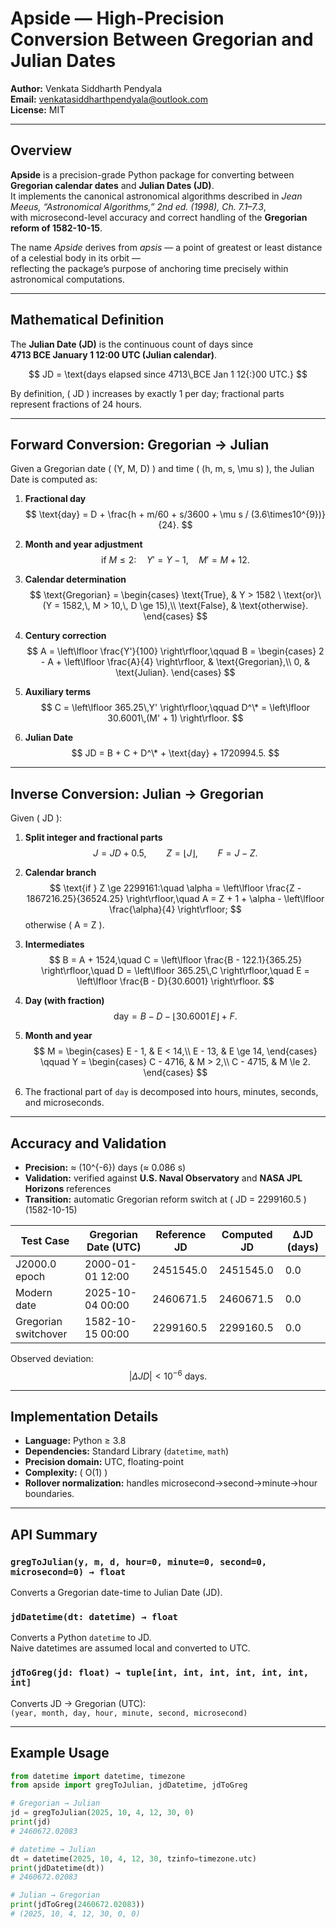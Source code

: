 # Apside — High-Precision Conversion Between Gregorian and Julian Dates

**Author:** Venkata Siddharth Pendyala  
**Email:** [venkatasiddharthpendyala@outlook.com](mailto:venkatasiddharthpendyala@outlook.com)  
**License:** MIT  

---

## Overview

**Apside** is a precision-grade Python package for converting between **Gregorian calendar dates** and **Julian Dates (JD)**.  
It implements the canonical astronomical algorithms described in *Jean Meeus, “Astronomical Algorithms,” 2nd ed. (1998), Ch. 7.1–7.3*,  
with microsecond-level accuracy and correct handling of the **Gregorian reform of 1582-10-15**.

The name *Apside* derives from *apsis* — a point of greatest or least distance of a celestial body in its orbit —  
reflecting the package’s purpose of anchoring time precisely within astronomical computations.

---

## Mathematical Definition

The **Julian Date (JD)** is the continuous count of days since  
**4713 BCE January 1 12:00 UTC (Julian calendar)**.

$$
JD = \text{days elapsed since 4713\,BCE Jan 1 12{:}00 UTC.}
$$

By definition, \( JD \) increases by exactly 1 per day; fractional parts represent fractions of 24 hours.

---

## Forward Conversion: Gregorian → Julian

Given a Gregorian date \( (Y, M, D) \) and time \( (h, m, s, \mu s) \), the Julian Date is computed as:

1. **Fractional day**
   $$
   \text{day} = D + \frac{h + m/60 + s/3600 + \mu s / (3.6\times10^{9})}{24}.
   $$

2. **Month and year adjustment**
   $$
   \text{if } M \le 2:\quad Y' = Y - 1,\quad M' = M + 12.
   $$

3. **Calendar determination**
   $$
   \text{Gregorian} =
   \begin{cases}
     \text{True}, & Y > 1582 \ \text{or}\ (Y = 1582,\, M > 10,\, D \ge 15),\\
     \text{False}, & \text{otherwise}.
   \end{cases}
   $$

4. **Century correction**
   $$
   A = \left\lfloor \frac{Y'}{100} \right\rfloor,\qquad
   B =
   \begin{cases}
     2 - A + \left\lfloor \frac{A}{4} \right\rfloor, & \text{Gregorian},\\
     0, & \text{Julian}.
   \end{cases}
   $$

5. **Auxiliary terms**
   $$
   C = \left\lfloor 365.25\,Y' \right\rfloor,\qquad
   D^\* = \left\lfloor 30.6001\,(M' + 1) \right\rfloor.
   $$

6. **Julian Date**
   $$
   JD = B + C + D^\* + \text{day} + 1720994.5.
   $$

---

## Inverse Conversion: Julian → Gregorian

Given \( JD \):

1. **Split integer and fractional parts**
   $$
   J = JD + 0.5,\qquad Z = \lfloor J \rfloor,\qquad F = J - Z.
   $$

2. **Calendar branch**
   $$
   \text{if } Z \ge 2299161:\quad
   \alpha = \left\lfloor \frac{Z - 1867216.25}{36524.25} \right\rfloor,\quad
   A = Z + 1 + \alpha - \left\lfloor \frac{\alpha}{4} \right\rfloor;
   $$
   otherwise \( A = Z \).

3. **Intermediates**
   $$
   B = A + 1524,\quad
   C = \left\lfloor \frac{B - 122.1}{365.25} \right\rfloor,\quad
   D = \left\lfloor 365.25\,C \right\rfloor,\quad
   E = \left\lfloor \frac{B - D}{30.6001} \right\rfloor.
   $$

4. **Day (with fraction)**
   $$
   \text{day} = B - D - \left\lfloor 30.6001\,E \right\rfloor + F.
   $$

5. **Month and year**
   $$
   M =
   \begin{cases}
     E - 1, & E < 14,\\
     E - 13, & E \ge 14,
   \end{cases}
   \qquad
   Y =
   \begin{cases}
     C - 4716, & M > 2,\\
     C - 4715, & M \le 2.
   \end{cases}
   $$

6. The fractional part of `day` is decomposed into hours, minutes, seconds, and microseconds.

---

## Accuracy and Validation

- **Precision:** ≈ \(10^{-6}\) days (≈ 0.086 s)  
- **Validation:** verified against **U.S. Naval Observatory** and **NASA JPL Horizons** references  
- **Transition:** automatic Gregorian reform switch at \( JD = 2299160.5 \) (1582-10-15)

| Test Case            | Gregorian Date (UTC) | Reference JD | Computed JD | ΔJD (days) |
|----------------------|----------------------|--------------|-------------|-------------|
| J2000.0 epoch        | 2000-01-01 12:00     | 2451545.0    | 2451545.0   | 0.0         |
| Modern date          | 2025-10-04 00:00     | 2460671.5    | 2460671.5   | 0.0         |
| Gregorian switchover | 1582-10-15 00:00     | 2299160.5    | 2299160.5   | 0.0         |

Observed deviation:
$$
|\Delta JD| < 10^{-6}\ \text{days}.
$$

---

## Implementation Details

- **Language:** Python ≥ 3.8  
- **Dependencies:** Standard Library (`datetime`, `math`)  
- **Precision domain:** UTC, floating-point  
- **Complexity:** \( O(1) \)  
- **Rollover normalization:** handles microsecond→second→minute→hour boundaries.

---

## API Summary

### `gregToJulian(y, m, d, hour=0, minute=0, second=0, microsecond=0) → float`
Converts a Gregorian date-time to Julian Date (JD).

### `jdDatetime(dt: datetime) → float`
Converts a Python `datetime` to JD.  
Naive datetimes are assumed local and converted to UTC.

### `jdToGreg(jd: float) → tuple[int, int, int, int, int, int, int]`
Converts JD → Gregorian (UTC):  
`(year, month, day, hour, minute, second, microsecond)`

---

## Example Usage

```python
from datetime import datetime, timezone
from apside import gregToJulian, jdDatetime, jdToGreg

# Gregorian → Julian
jd = gregToJulian(2025, 10, 4, 12, 30, 0)
print(jd)
# 2460672.02083

# datetime → Julian
dt = datetime(2025, 10, 4, 12, 30, tzinfo=timezone.utc)
print(jdDatetime(dt))
# 2460672.02083

# Julian → Gregorian
print(jdToGreg(2460672.02083))
# (2025, 10, 4, 12, 30, 0, 0)

